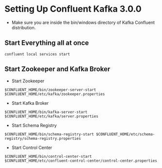 
# Setting Up Confluent Kafka 3.0.0

<p>

- Make sure you are inside the bin/windows directory of Kafka Confluent distribution.

## Start Everything all at once

```
confluent local services start
```

## Start Zookeeper and Kafka Broker

-   Start Zookeeper

```
$CONFLUENT_HOME/bin/zookeeper-server-start $CONFLUENT_HOME/etc/kafka/zookeeper.properties
```

-   Start Kafka Broker

```
$CONFLUENT_HOME/bin/kafka-server-start $CONFLUENT_HOME/etc/kafka/server.properties
```

-   Start Schema Registry

```
$CONFLUENT_HOME/bin/schema-registry-start $CONFLUENT_HOME/etc/schema-registry/schema-registry.properties
```

-   Start Control Center

```
$CONFLUENT_HOME/bin/control-center-start $CONFLUENT_HOME/etc/confluent-control-center/control-center.properties
```
